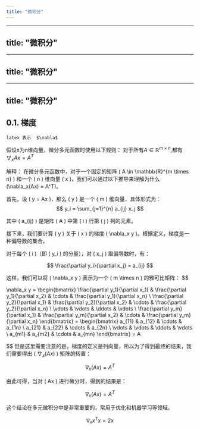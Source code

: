 ```yaml
---
title: "微积分"
---
```

---
title: "微积分"
---
---
title: "微积分"
---
---
title: "微积分"
---
## 0.1. 梯度
```
latex 表示  $\nabla$
```
假设x为n维向量，微分多元函数时使用以下规则：
对于所有$A\in\mathbb{R}^{m\times n}$,都有 $\nabla_xAx=A^T$

解释：
在微分多元函数中，对于一个固定的矩阵 \( A \in \mathbb{R}^{m \times n} \) 和一个 \( n \) 维向量 \( x \)，我们可以通过以下推导来理解为什么 \(\nabla_x(Ax) = A^T\)。

首先，设 \( y = Ax \)，那么 \( y \) 是一个 \( m \) 维向量，具体形式为：
$$
y_i = \sum_{j=1}^{n} a_{ij} x_j
$$

其中 \( a_{ij} \) 是矩阵 \( A \) 中第 \( i \) 行第 \( j \) 列的元素。

接下来，我们要计算 \( y \) 关于 \( x \) 的梯度 \( \nabla_x y \)。根据定义，梯度是一种偏导数的集合。

对于每个 \( i \)（即 \( y_i \) 的分量），对 \( x_j \) 取偏导数时，有：

$$
\frac{\partial y_i}{\partial x_j} = a_{ij}
$$

这样，我们可以将 \( \nabla_x y \) 表示为一个 \( m \times n \) 的雅可比矩阵：
$$

\nabla_x y = \begin{bmatrix}
\frac{\partial y_1}{\partial x_1} & \frac{\partial y_1}{\partial x_2} & \cdots & \frac{\partial y_1}{\partial x_n} \\
\frac{\partial y_2}{\partial x_1} & \frac{\partial y_2}{\partial x_2} & \cdots & \frac{\partial y_2}{\partial x_n} \\
\vdots & \vdots & \ddots & \vdots \\
\frac{\partial y_m}{\partial x_1} & \frac{\partial y_m}{\partial x_2} & \cdots & \frac{\partial y_m}{\partial x_n}
\end{bmatrix} = \begin{bmatrix}
a_{11} & a_{12} & \cdots & a_{1n} \\
a_{21} & a_{22} & \cdots & a_{2n} \\
\vdots & \vdots & \ddots & \vdots \\
a_{m1} & a_{m2} & \cdots & a_{mn}
\end{bmatrix} = A

$$
但是这里需要注意的是，梯度的定义是列向量，所以为了得到最终的结果，我们需要得出 \( $\nabla_x(Ax)$ \) 矩阵的转置：

$$
\nabla_x (Ax) = A^T
$$

由此可得，当对 \( Ax \) 进行微分时，得到的结果是：

$$
\nabla_x (Ax) = A^T
$$

这个结论在多元微积分中是非常重要的，常用于优化和机器学习等领域。

$$\nabla_{x}x^Tx=2x$$